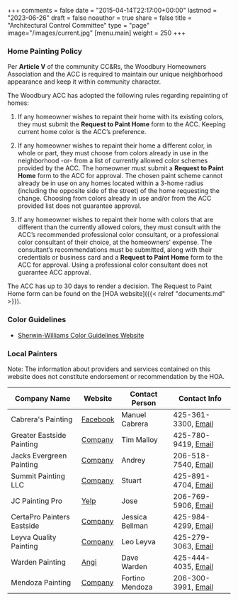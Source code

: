 +++
comments = false
date = "2015-04-14T22:17:00+00:00"
lastmod = "2023-06-26"
draft = false
noauthor = true
share = false
title = "Architectural Control Committee"
type = "page"
image="/images/current.jpg"
[menu.main]
weight = 250
+++

### Home Painting Policy
Per **Article V** of the community CC&Rs, the Woodbury Homeowners Association and the ACC is required to maintain our unique neighborhood appearance and keep it within community character.

The Woodbury ACC has adopted the following rules regarding repainting of homes:

1. If any homeowner wishes to repaint their home with its existing colors, they must submit the **Request to Paint Home** form to the ACC. Keeping current home color is the ACC’s preference.

2. If any homeowner wishes to repaint their home a different color, in whole or part, they must choose from colors already in use in the neighborhood -or- from a list of currently allowed color schemes provided by the ACC. The homeowner must submit a **Request to Paint Home** form to the ACC for approval. The chosen paint scheme cannot already be in use on any homes located within a 3-home radius (including the opposite side of the street) of the home requesting the change. Choosing from colors already in use and/or from the ACC provided list does not guarantee approval.

3. If any homeowner wishes to repaint their home with colors that are different than the currently allowed colors, they must consult with the ACC’s recommended professional color consultant, or a professional color consultant of their choice, at the homeowners’ expense. The consultant’s recommendations must be submitted, along with their credentials or business card and a **Request to Paint Home** form to the ACC for approval. Using a professional color consultant does not guarantee ACC approval.

The ACC has up to 30 days to render a decision. The Request to Paint Home form can be found on the [HOA website]({{< relref "documents.md" >}}).

### Color Guidelines

* [Sherwin-Williams Color Guidelines Website](https://www.sherwin-williams.com/homeowners/color/find-and-explore-colors/hoa/woodinville/wa/woodbury-and-stratford-hoa/)


### Local Painters

Note: The information about providers and services contained on this website does not constitute endorsement or recommendation by the HOA.


| Company Name             | Website | Contact Person | Contact Info         |
|--------------------------|---------|----------------|----------------------|
| Cabrera's Painting       | [Facebook](https://www.facebook.com/people/Cabreras-painting-llc/100063458441736/) | Manuel Cabrera | 425-361-3300, [Email](mailto:cabreraspainting@gmail.com) |
| Greater Eastside Painting| [Company](https://www.greatereastsidepainting.com/) | Tim Malloy     | 425-780-9419, [Email](greatereastsidepainting@gmail.com) |
| Jacks Evergreen Painting | [Company](https://www.jacksevergreenpainting.com/) | Andrey         | 206-518-7540, [Email](andrey@asksevergreenpainting.com) |
| Summit Painting LLC      | [Company](https://www.summitpaintingnw.com/) | Stuart         | 425-891-4704, [Email](stuart@summitpaintingnw.com) |
| JC Painting Pro          | [Yelp](https://www.yelp.com/biz/jc-painting-pro-llc-greater-seattle-painting-contractor-sammamish) | Jose           | 206-769-5906, [Email](jcpaintingpro@gmail.com)     |
| CertaPro Painters Eastside | [Company](https://certapro.com/eastside/) | Jessica Bellman | 425-984-4299, [Email](jbelman@certapro.com)        |
| Leyva Quality Painting   | [Company](https://leyvaspaintingllc.com/) | Leo Leyva      | 425-279-3063, [Email](leyvaqualitypainting@gmail.com) |
| Warden Painting          | [Angi](https://www.angi.com/companylist/us/wa/redmond/warden-painting-co-llc-reviews-240082.htm) | Dave Warden    | 425-444-4035, [Email](wardenpaitning@isomedia.com) |
| Mendoza Painting         | [Company](https://mendozapaintingllc.com/) | Fortino Mendoza| 206-300-3991, [Email](mdzapainting@gmail.com) |
